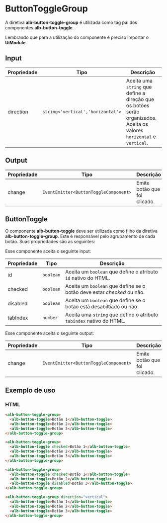 # ButtonToggleGroup

A diretiva **alb-button-toggle-group** é utilizada como tag pai dos componentes **alb-button-toggle**.

Lembrando que para a utilização do componente é preciso importar o **UiModule**.

## Input

| Propriedade | Tipo     | Descrição                                                                                   |
|-------------|----------|---------------------------------------------------------------------------------------------|
| direction   | `string<'vertical','horizontal'>` | Aceita uma `string` que define a direção que os botões serão organizados. Aceita os valores `horizontal` e `vertical`.|

## Output

| Propriedade | Tipo                                  | Descrição                   |
|-------------|---------------------------------------|-----------------------------|
| change      | `EventEmitter<ButtonToggleComponent>` | Emite botão que foi clicado.|

## ButtonToggle

O componente **alb-button-toggle** deve ser utilizada como filho da diretiva **alb-button-toggle-group**. Este é responsável pelo agrupamento de cada botão. Suas propriedades são as seguintes:

Esse componente aceita o seguinte input:

| Propriedade | Tipo      | Descrição                                                             |
|-------------|-----------|-----------------------------------------------------------------------|
| id          | `boolean` | Aceita um `boolean` que define o atributo `id` nativo do HTML.        |
| checked     | `boolean` | Aceita um `boolean` que define se o botão deve estar _checked_ ou não.|
| disabled    | `boolean` | Aceita um `boolean` que define se o botão está desabiltiado ou não.   |
| tabIndex    | `number`  | Aceita uma `string` que define o atributo `tabindex` nativo do HTML.  |

Esse componente aceita o seguinte output:

| Propriedade | Tipo                                  | Descrição                   |
|-------------|---------------------------------------|-----------------------------|
| change      | `EventEmitter<ButtonToggleComponent>` | Emite botão que foi clicado.|

## Exemplo de uso

### HTML

```html
<alb-button-toggle-group>
  <alb-button-toggle>Botão 1</alb-button-toggle>
  <alb-button-toggle>Botão 2</alb-button-toggle>
  <alb-button-toggle>Botão 3</alb-button-toggle>
</alb-button-toggle-group>
```

```html
<alb-button-toggle-group>
  <alb-button-toggle checked>Botão 1</alb-button-toggle>
  <alb-button-toggle>Botão 2</alb-button-toggle>
  <alb-button-toggle>Botão 3</alb-button-toggle>
</alb-button-toggle-group>
```

```html
<alb-button-toggle-group>
  <alb-button-toggle checked>Botão 1</alb-button-toggle>
  <alb-button-toggle>Botão 2</alb-button-toggle>
  <alb-button-toggle disabled>Botão 3</alb-button-toggle>
</alb-button-toggle-group>
```

```html
<alb-button-toggle-group direction="vertical">
  <alb-button-toggle>Botão 1</alb-button-toggle>
  <alb-button-toggle>Botão 2</alb-button-toggle>
  <alb-button-toggle>Botão 3</alb-button-toggle>
</alb-button-toggle-group>
```
